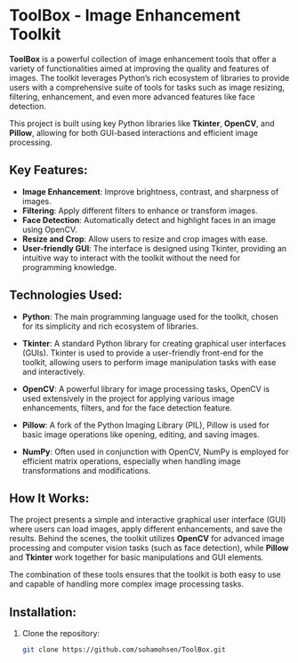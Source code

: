 # ToolBox - Image Enhancement Toolkit

**ToolBox** is a powerful collection of image enhancement tools that offer a variety of functionalities aimed at improving the quality and features of images. The toolkit leverages Python’s rich ecosystem of libraries to provide users with a comprehensive suite of tools for tasks such as image resizing, filtering, enhancement, and even more advanced features like face detection.

This project is built using key Python libraries like **Tkinter**, **OpenCV**, and **Pillow**, allowing for both GUI-based interactions and efficient image processing.

## Key Features:

- **Image Enhancement**: Improve brightness, contrast, and sharpness of images.
- **Filtering**: Apply different filters to enhance or transform images.
- **Face Detection**: Automatically detect and highlight faces in an image using OpenCV.
- **Resize and Crop**: Allow users to resize and crop images with ease.
- **User-friendly GUI**: The interface is designed using Tkinter, providing an intuitive way to interact with the toolkit without the need for programming knowledge.

## Technologies Used:

- **Python**: The main programming language used for the toolkit, chosen for its simplicity and rich ecosystem of libraries.

- **Tkinter**: A standard Python library for creating graphical user interfaces (GUIs). Tkinter is used to provide a user-friendly front-end for the toolkit, allowing users to perform image manipulation tasks with ease and interactively.

- **OpenCV**: A powerful library for image processing tasks, OpenCV is used extensively in the project for applying various image enhancements, filters, and for the face detection feature.

- **Pillow**: A fork of the Python Imaging Library (PIL), Pillow is used for basic image operations like opening, editing, and saving images.

- **NumPy**: Often used in conjunction with OpenCV, NumPy is employed for efficient matrix operations, especially when handling image transformations and modifications.

## How It Works:

The project presents a simple and interactive graphical user interface (GUI) where users can load images, apply different enhancements, and save the results. Behind the scenes, the toolkit utilizes **OpenCV** for advanced image processing and computer vision tasks (such as face detection), while **Pillow** and **Tkinter** work together for basic manipulations and GUI elements.

The combination of these tools ensures that the toolkit is both easy to use and capable of handling more complex image processing tasks.

## Installation:

1. Clone the repository:
   ```bash
   git clone https://github.com/sohamohsen/ToolBox.git
